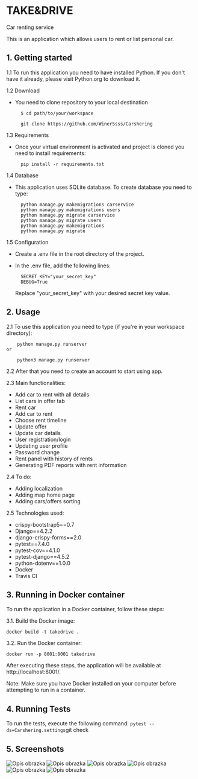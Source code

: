 # TAKE&DRIVE
Car renting service

This is an application which allows users to rent or list personal car.

## 1. Getting started
1.1 To run this application you need to have installed Python. If you don't have it already, please visit 
    Python.org to download it.


1.2 Download 

   - You need to clone repository to your local destination

           $ cd path/to/your/workspace

           git clone https://github.com/WinerSsss/Carshering

1.3 Requirements
   - Once your virtual environment is activated and project is cloned you need to install requirements:

           pip install -r requirements.txt

1.4 Database
   - This application uses SQLite database. To create database you need to type:

           python manage.py makemigrations carservice
           python manage.py makemigrations users
           python manage.py migrate carservice
           python manage.py migrate users
           python manage.py makemigrations
           python manage.py migrate

1.5 Configuration
   - Create a .env file in the root directory of the project.
   - In the .env file, add the following lines:

           SECRET_KEY="your_secret_key"
           DEBUG=True

     Replace "your_secret_key" with your desired secret key value.

## 2. Usage
2.1 To use this application you need to type (if you're in your workspace directory):

        python manage.py runserver
    or 

        python3 manage.py runserver

2.2 After that you need to create an account to start using app.


2.3 Main functionalities:
  - Add car to rent with all details 
  - List cars in offer tab
  - Rent car
  - Add car to rent
  - Choose rent timeline
  - Update offer
  - Update car details
  - User registration/login
  - Updating user profile
  - Password change
  - Rent panel with history of rents
  - Generating PDF reports with rent information


2.4 To do:
  - Adding localization
  - Adding map home page
  - Adding cars/offers sorting


2.5 Technologies used:
  - crispy-bootstrap5==0.7
  - Django==4.2.2
  - django-crispy-forms==2.0
  - pytest==7.4.0
  - pytest-cov==4.1.0
  - pytest-django==4.5.2
  - python-dotenv==1.0.0
  - Docker
  - Travis CI

## 3. Running in Docker container

To run the application in a Docker container, follow these steps:

3.1. Build the Docker image:

```docker build -t takedrive .```

3.2. Run the Docker container:

```docker run -p 8001:8001 takedrive```

After executing these steps, the application will be available at http://localhost:8001/.

Note: Make sure you have Docker installed on your computer before attempting to run in a container.

## 4. Running Tests

To run the tests, execute the following command:
```pytest --ds=Carshering.settings```git check

## 5. Screenshots

![Opis obrazka](https://i.gyazo.com/d19af5906775075deb9200fa79fe5e43.png)
![Opis obrazka](https://i.gyazo.com/0de0497039092b52529439c41589db64.png)
![Opis obrazka](https://i.gyazo.com/1d6e322eae20b73f6c5e43892157dd0f.png)
![Opis obrazka](https://i.gyazo.com/00d3a2a4181c6e1a813eb5c2a25b0edf.png)
![Opis obrazka](https://i.gyazo.com/bbe55dbe1b01148ca268e0ab4532a2ca.png)
![Opis obrazka](https://i.gyazo.com/89c200d5ad3c2dcd5ee6be888fbf04a5.png)
